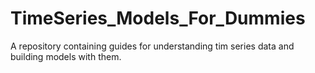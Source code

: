 # TimeSeries_Models_For_Dummies
A repository containing guides for understanding tim series data and building models with them.
